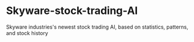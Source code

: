 # Skyware-stock-trading-AI
Skyware industries's newest stock trading AI, based on statistics, patterns, and stock history
